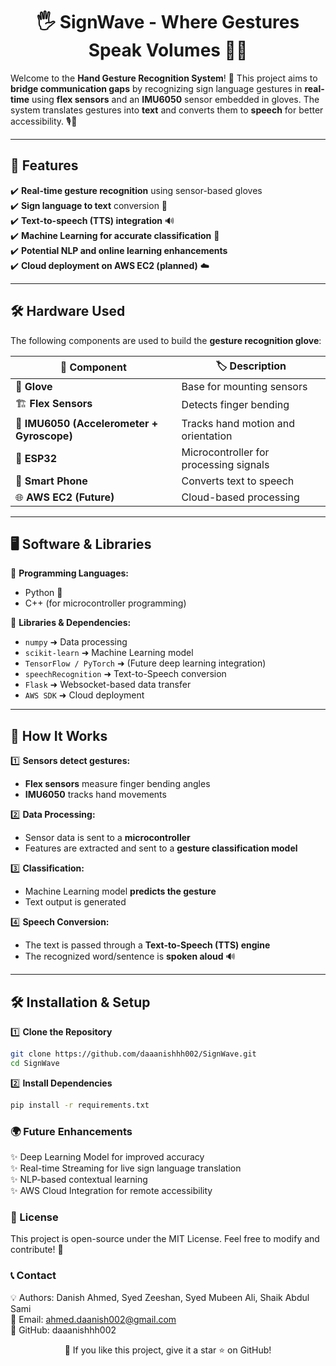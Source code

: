 <h1 align="center">
  🖐️ SignWave - Where Gestures Speak Volumes 🤖🎤
</h1>

Welcome to the **Hand Gesture Recognition System**! 🚀 This project aims to **bridge communication gaps** by recognizing sign language gestures in **real-time** using **flex sensors** and an **IMU6050** sensor embedded in gloves. The system translates gestures into **text** and converts them to **speech** for better accessibility. 🎙️💬

---

## 📌 Features  
✔️ **Real-time gesture recognition** using sensor-based gloves  
✔️ **Sign language to text** conversion 📝  
✔️ **Text-to-speech (TTS) integration** 🔊  
✔️ **Machine Learning for accurate classification** 🤖  
✔️ **Potential NLP and online learning enhancements**  
✔️ **Cloud deployment on AWS EC2 (planned)** ☁️  

---

## 🛠️ Hardware Used  

The following components are used to build the **gesture recognition glove**:  

| 🔧 Component  | 🏷️ Description |
|--------------|-------------|
| 🧤 **Glove**  | Base for mounting sensors |
| 🏗️ **Flex Sensors** | Detects finger bending |
| 🎯 **IMU6050 (Accelerometer + Gyroscope)** | Tracks hand motion and orientation |
| 🔌 **ESP32** | Microcontroller for processing signals |
| 📱 **Smart Phone** | Converts text to speech |
| 🌐 **AWS EC2 (Future)** | Cloud-based processing |

---

## 🖥️ Software & Libraries  

📌 **Programming Languages:**  
- Python 🐍  
- C++ (for microcontroller programming)  

📌 **Libraries & Dependencies:**  
- `numpy` ➜ Data processing  
- `scikit-learn` ➜ Machine Learning model  
- `TensorFlow / PyTorch` ➜ (Future deep learning integration)  
- `speechRecognition` ➜ Text-to-Speech conversion  
- `Flask` ➜ Websocket-based data transfer  
- `AWS SDK` ➜ Cloud deployment  

---

## 🚀 How It Works  

1️⃣ **Sensors detect gestures:**  
   - **Flex sensors** measure finger bending angles  
   - **IMU6050** tracks hand movements  

2️⃣ **Data Processing:**  
   - Sensor data is sent to a **microcontroller**  
   - Features are extracted and sent to a **gesture classification model**  

3️⃣ **Classification:**  
   - Machine Learning model **predicts the gesture**  
   - Text output is generated  

4️⃣ **Speech Conversion:**  
   - The text is passed through a **Text-to-Speech (TTS) engine**  
   - The recognized word/sentence is **spoken aloud** 🔊  

---

## 🛠️ Installation & Setup  

1️⃣ **Clone the Repository**  
```bash
git clone https://github.com/daaanishhh002/SignWave.git
cd SignWave
```

2️⃣ **Install Dependencies**
```bash
pip install -r requirements.txt
```

### 🌍 Future Enhancements
✨ Deep Learning Model for improved accuracy  
✨ Real-time Streaming for live sign language translation  
✨ NLP-based contextual learning  
✨ AWS Cloud Integration for remote accessibility  

### 📜 License
This project is open-source under the MIT License. Feel free to modify and contribute! 🎉

### 📞 Contact
💡 Authors: Danish Ahmed, Syed Zeeshan, Syed Mubeen Ali, Shaik Abdul Sami  
📧 Email: ahmed.daanish002@gmail.com  
🐙 GitHub: daaanishhh002  


<p align="center">
  🌟 If you like this project, give it a star ⭐ on GitHub!
</p>
